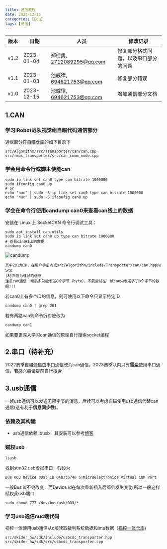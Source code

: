 ```yaml
---
title: 通信教程
date: 2023-12-15 
categories: [Edu]
tags: [通信]
---
```

| 版本 | 日期       | 人员                      | 修改记录                             |
| ---- | ---------- | ------------------------- | ------------------------------------ |
| v1.2 | 2023-01-04 | 郑桂勇, 2712089295@qq.com | 修复部分格式问题，以及串口部分的问题 |
| v1.1 | 2023-01-03 | 池威律, 694621753@qq.com  | 修复部分错误                         |
| v1.0 | 2023-12-15 | 池威律, 694621753@qq.com  | 增加通信部分文档                     |

## 1.CAN

### 学习IRobot战队视觉组自瞄代码通信部分

通信部分在[自瞄仓库](https://github.com/IRobot-Algorithm/Infantry)的如下目录下

```
src/Algorithm/src/Transporter/can/can.cpp
src/rmos_transporter/src/can_comm_node.cpp
```

### 学会用命令行或脚本使能can

```
sudo ip link set can0 type can bitrate 1000000
sudo ifconfig can0 up
# or
echo "nuc" | sudo -S ip link set can0 type can bitrate 1000000
echo "nuc" | sudo -S ifconfig can0 up
```

### 学会在命令行使用candump can0来查看can线上的数据

安装在 Linux 上 SocketCAN 命令行调试工具：

```
sudo apt install can-utils
sudo ip link set can0 up type can bitrate 1000000
# 查看can0线上的数据
candump can0
```

![candump](https://github.com/IRobot-Algorithm/irobot-algorithm.github.io/blob/main/assets/imgs/2023-12-15-comunitcation/candump.png)

```
其中201为ID，在用户手册内或src/Algorithm/include/Transporter/can/can.hpp内定义
[8]右侧为该帧的信息
注意can通信一帧最多只能发送8个字节（byte），不要尝试在一帧can内发送多于8个字节的数据!!!
```

若can0上有多个ID的信息，则可使用以下命令只显示特定ID

```
candump can0 | grep 201
```

若有两路can则命令行对应改为

```
candump can1
```

如果要更深入学习can通信的原理自行搜索socket编程

## 2.串口（待补充）

2022赛季自瞄通信由串口通信改为can通信，2023赛季队内只有**雷达**使用串口通信，若感兴趣请提前自行搜索

## 3.usb通信

一帧usb通信可以发送无限字节的消息，后续可以考虑自瞄使用usb通信代替can通信(这有利于**信息同步性**)。

### 依赖及其构建

- usb通信依赖libusb，其安装可以参考[博客](https://blog.csdn.net/jiacong_wang/article/details/106720863?spm=1001.2014.3001.5502)

### 赋权usb

```
lsusb
```

找到stm32 usb虚拟串口，假设为

```
Bus 003 Device 009: ID 0483:5740 STMicroelectronics Virtual COM Port
```

一般Bus id不会改变，而Device id在每次重新插入后都会发生变化,所以一般这样赋权此usb端口

```
sudo chmod 777 /dev/bus/usb/003/*
```

### 学习usb通信nuc端代码

视控一体使用usb通信从c版读取裁判系统数据和imu数据（[视控一体仓库](https://github.com/IRobot-Algorithm/Vision_Control))

```
src/skider_hw/sdk/include/usbcdc_transporter.hpp
src/skider_hw/sdk/src/usbcdc_transporter.cpp
```
